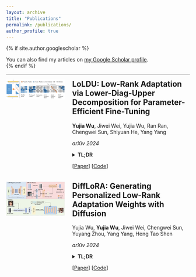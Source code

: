 ```yaml
---
layout: archive
title: "Publications"
permalink: /publications/
author_profile: true
---
```


{% if site.author.googlescholar %}
  <div class="wordwrap">You can also find my articles on <a href="{{site.author.googlescholar}}">my Google Scholar profile</a>.</div>
{% endif %}

---

<!-- ## Publications-->

<div style="display: flex; align-items: flex-start; margin-bottom: 20px;">
  <div style="flex: 1; max-width: 300px; margin-right: 20px;">
    <img src="https://raw.githubusercontent.com/SKDDJ/picgoimgbed/main/202410181214510.jpg" alt="LoLDU Image Grid" style="width: 100%;">
  </div>
  <div style="flex: 2;">
    <h2 style="margin-top: 0;">LoLDU: Low-Rank Adaptation via Lower-Diag-Upper Decomposition for Parameter-Efficient Fine-Tuning</h2>
    <p><strong>Yujia Wu</strong>, Jiwei Wei, Yujia Wu, Ran Ran, Chengwei Sun, Shiyuan He, Yang Yang</p>
    <p><em>arXiv 2024</em></p>
    <div class="tldr-section">
      <details>
        <summary><strong>TL;DR</strong></summary>
        <div class="tldr-content">
          LoLDU introduces a novel Parameter-Efficient Fine-Tuning (PEFT) method that reduces trainable parameters by 2600 times compared to traditional methods, using Lower-Diag-Upper Decomposition for faster convergence and orthogonality, while maintaining performance across various datasets and models.
        </div>
      </details>
    </div>
    <p>[<a href="https://arxiv.org/abs/2410.13618">Paper</a>] [<a href="https://github.com/SKDDJ/LoLDU">Code</a>]</p>
  </div>
</div>

<div style="display: flex; align-items: flex-start; margin-bottom: 20px;">
  <div style="flex: 1; max-width: 300px; margin-right: 20px;">
    <img src="https://raw.githubusercontent.com/SKDDJ/picgoimgbed/main/202409041312737.png" alt="DiffLoRA Image Grid" style="width: 100%;">
  </div>
  <div style="flex: 2;">
    <h2 style="margin-top: 0;">DiffLoRA: Generating Personalized Low-Rank Adaptation Weights with Diffusion</h2>
    <p>Yujia Wu, <strong>Yujia Wu</strong>, Jiwei Wei, Chengwei Sun, Yuyang Zhou, Yang Yang, Heng Tao Shen</p>
    <p><em>arXiv 2024</em></p>
    <div class="tldr-section">
      <details>
        <summary><strong>TL;DR</strong></summary>
        <div class="tldr-content">
          DiffLoRA leverages diffusion models to predict personalized low-rank adaptation weights, achieving efficient and identity-fidelity text-to-image generation without further training, by integrating these weights into the model during inference.
        </div>
      </details>
    </div>
    <p>[<a href="https://arxiv.org/pdf/2408.06740">Paper</a>] [<a href="https://github.com/SKDDJ/DiffLoRA_datasets">Code</a>]</p>
  </div>
</div>


<!-- {% include base_path %} -->

<!-- {% for post in site.publications reversed %}
  {% include archive-single.html %}
{% endfor %} -->
